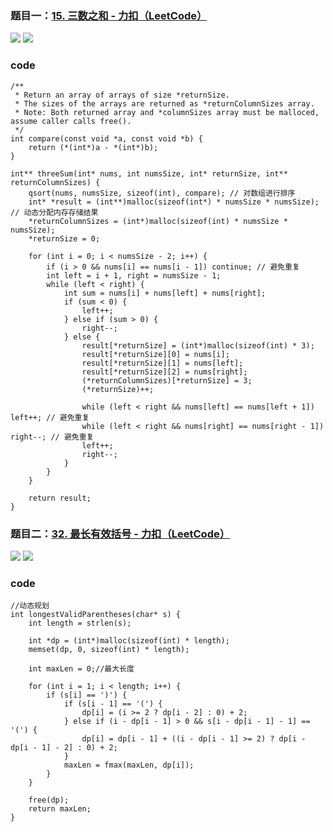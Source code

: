 ### 题目一：[15. 三数之和 - 力扣（LeetCode）](https://leetcode.cn/problems/3sum/description/)

![](https://younglion.oss-cn-beijing.aliyuncs.com/%E5%B1%8F%E5%B9%95%E6%88%AA%E5%9B%BE%202024-04-09%20165738.png)
![](https://younglion.oss-cn-beijing.aliyuncs.com/%E5%B1%8F%E5%B9%95%E6%88%AA%E5%9B%BE%202024-04-09%20165729.png)

### code

```
/**
 * Return an array of arrays of size *returnSize.
 * The sizes of the arrays are returned as *returnColumnSizes array.
 * Note: Both returned array and *columnSizes array must be malloced, assume caller calls free().
 */
int compare(const void *a, const void *b) {
    return (*(int*)a - *(int*)b);
}

int** threeSum(int* nums, int numsSize, int* returnSize, int** returnColumnSizes) {
    qsort(nums, numsSize, sizeof(int), compare); // 对数组进行排序
    int* *result = (int**)malloc(sizeof(int*) * numsSize * numsSize); // 动态分配内存存储结果
    *returnColumnSizes = (int*)malloc(sizeof(int) * numsSize * numsSize);
    *returnSize = 0;

    for (int i = 0; i < numsSize - 2; i++) {
        if (i > 0 && nums[i] == nums[i - 1]) continue; // 避免重复
        int left = i + 1, right = numsSize - 1;
        while (left < right) {
            int sum = nums[i] + nums[left] + nums[right];
            if (sum < 0) {
                left++;
            } else if (sum > 0) {
                right--;
            } else {
                result[*returnSize] = (int*)malloc(sizeof(int) * 3);
                result[*returnSize][0] = nums[i];
                result[*returnSize][1] = nums[left];
                result[*returnSize][2] = nums[right];
                (*returnColumnSizes)[*returnSize] = 3;
                (*returnSize)++;

                while (left < right && nums[left] == nums[left + 1]) left++; // 避免重复
                while (left < right && nums[right] == nums[right - 1]) right--; // 避免重复
                left++;
                right--;
            }
        }
    }

    return result;
}

```

### 题目二：[32. 最长有效括号 - 力扣（LeetCode）](https://leetcode.cn/problems/longest-valid-parentheses/description/)

![](https://younglion.oss-cn-beijing.aliyuncs.com/%E5%B1%8F%E5%B9%95%E6%88%AA%E5%9B%BE%202024-04-09%20185645.png)
![](https://younglion.oss-cn-beijing.aliyuncs.com/%E5%B1%8F%E5%B9%95%E6%88%AA%E5%9B%BE%202024-04-09%20185636.png)

### code

```
//动态规划
int longestValidParentheses(char* s) {
    int length = strlen(s);

    int *dp = (int*)malloc(sizeof(int) * length);
    memset(dp, 0, sizeof(int) * length);

    int maxLen = 0;//最大长度
    
    for (int i = 1; i < length; i++) {
        if (s[i] == ')') {
            if (s[i - 1] == '(') {
                dp[i] = (i >= 2 ? dp[i - 2] : 0) + 2;
            } else if (i - dp[i - 1] > 0 && s[i - dp[i - 1] - 1] == '(') {
                dp[i] = dp[i - 1] + ((i - dp[i - 1] >= 2) ? dp[i - dp[i - 1] - 2] : 0) + 2;
            }
            maxLen = fmax(maxLen, dp[i]);
        }
    }
    
    free(dp);
    return maxLen;
}

```

